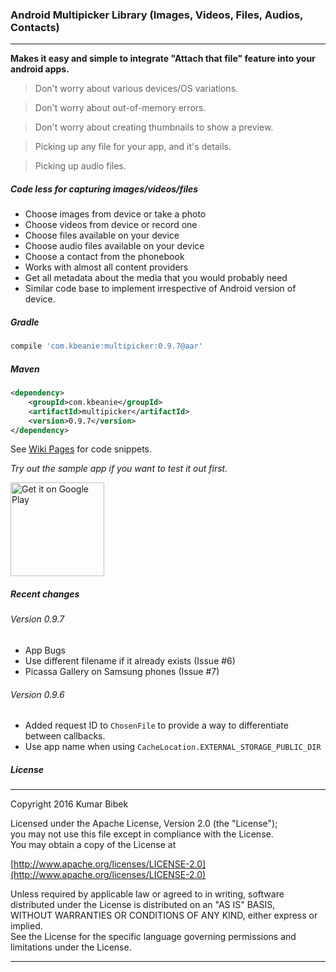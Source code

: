 ### Android Multipicker Library (Images, Videos, Files, Audios, Contacts)
---

**Makes it easy and simple to integrate "Attach that file" feature into your android apps.**

>Don't worry about various devices/OS variations.

>Don't worry about out-of-memory errors.

>Don't worry about creating thumbnails to show a preview.

>Picking up any file for your app, and it's details.

>Picking up audio files.

##### Code less for capturing  images/videos/files
- Choose images from device or take a photo
- Choose videos from device or record one
- Choose files available on your device
- Choose audio files available on your device
- Choose a contact from the phonebook
- Works with almost all content providers
- Get all metadata about the media that you would probably need
- Similar code base to implement irrespective of Android version of device.


##### Gradle
```groovy
compile 'com.kbeanie:multipicker:0.9.7@aar'
```

##### Maven
```xml
<dependency>
    <groupId>com.kbeanie</groupId>
    <artifactId>multipicker</artifactId>
    <version>0.9.7</version>
</dependency>
```

See [Wiki Pages](https://github.com/coomar2841/android-multipicker-library/wiki) for code snippets.

_Try out the sample app if you want to test it out first._

<a href="https://play.google.com/store/apps/details?id=com.kbeanie.multipicker.sample&utm_source=global_co&utm_medium=prtnr&utm_content=Mar2515&utm_campaign=PartBadge&pcampaignid=MKT-Other-global-all-co-prtnr-py-PartBadge-Mar2515-1">
    <img alt="Get it on Google Play" src="https://play.google.com/intl/en_us/badges/images/generic/en-play-badge.png" width="150px"/>
</a>

##### Recent changes

###### Version 0.9.7
- App Bugs
- Use different filename if it already exists (Issue #6)
- Picassa Gallery on Samsung phones (Issue #7)

###### Version 0.9.6
- Added request ID to `ChosenFile` to provide a way to differentiate between callbacks.
- Use app name when using `CacheLocation.EXTERNAL_STORAGE_PUBLIC_DIR`

##### License
---

Copyright 2016 Kumar Bibek

Licensed under the Apache License, Version 2.0 (the "License");<br />
you may not use this file except in compliance with the License.<br />
You may obtain a copy of the License at
   
[http://www.apache.org/licenses/LICENSE-2.0](http://www.apache.org/licenses/LICENSE-2.0)
	
Unless required by applicable law or agreed to in writing, software<br />
distributed under the License is distributed on an "AS IS" BASIS,<br />
WITHOUT WARRANTIES OR CONDITIONS OF ANY KIND, either express or implied.<br />
See the License for the specific language governing permissions and<br />
limitations under the License.

---
